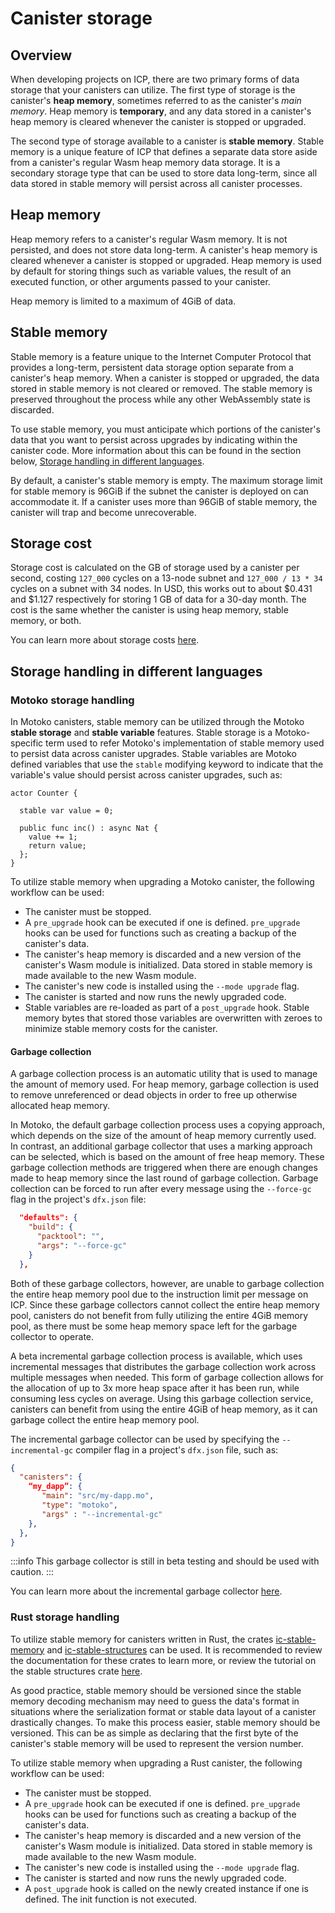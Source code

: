 # Canister storage

## Overview

When developing projects on ICP, there are two primary forms of data storage that your canisters can utilize. The first type of storage is the canister's **heap memory**, sometimes referred to as the canister's *main memory*. Heap memory is **temporary**, and any data stored in a canister's heap memory is cleared whenever the canister is stopped or upgraded. 

The second type of storage available to a canister is **stable memory**. Stable memory is a unique feature of ICP that  defines a separate data store aside from a canister's regular Wasm heap memory data storage. It is a secondary storage type that can be used to store data long-term, since all data stored in stable memory will persist across all canister processes.

## Heap memory

Heap memory refers to a canister's regular Wasm memory. It is not persisted, and does not store data long-term. A canister's heap memory is cleared whenever a canister is stopped or upgraded. Heap memory is used by default for storing things such as variable values, the result of an executed function, or other arguments passed to your canister. 

Heap memory is limited to a maximum of 4GiB of data.

## Stable memory

Stable memory is a feature unique to the Internet Computer Protocol that provides a long-term, persistent data storage option separate from a canister's heap memory. When a canister is stopped or upgraded, the data stored in stable memory is not cleared or removed. The stable memory is preserved throughout the process while any other WebAssembly state is discarded. 

To use stable memory, you must anticipate which portions of the canister's data that you want to persist across upgrades by indicating within the canister code. More information about this can be found in the section below, [Storage handling in different languages](#storage-handling-in-different-languages).

By default, a canister's stable memory is empty. The maximum storage limit for stable memory is 96GiB if the subnet the canister is deployed on can accommodate it. If a canister uses more than 96GiB of stable memory, the canister will trap and become unrecoverable. 

## Storage cost

Storage cost is calculated on the GB of storage used by a canister per second, costing `127_000` cycles on a 13-node subnet and `127_000 / 13 * 34` cycles on a subnet with 34 nodes. In USD, this works out to about $0.431 and $1.127 respectively for storing 1 GB of data for a 30-day month. The cost is the same whether the canister is using heap memory, stable memory, or both. 

You can learn more about storage costs [here](/docs/current/developer-docs/gas-cost).

## Storage handling in different languages

### Motoko storage handling

In Motoko canisters, stable memory can be utilized through the Motoko **stable storage** and **stable variable** features. Stable storage is a Motoko-specific term used to refer Motoko's implementation of stable memory used to persist data across canister upgrades. Stable variables are Motoko defined variables that use the `stable` modifying keyword to indicate that the variable's value should persist across canister upgrades, such as:

```motoko
actor Counter {

  stable var value = 0;

  public func inc() : async Nat {
    value += 1;
    return value;
  };
}
```

To utilize stable memory when upgrading a Motoko canister, the following workflow can be used:

- The canister must be stopped.
- A `pre_upgrade` hook can be executed if one is defined. `pre_upgrade` hooks can be used for functions such as creating a backup of the canister's data. 
- The canister's heap memory is discarded and a new version of the canister's Wasm module is initialized. Data stored in stable memory is made available to the new Wasm module.
- The canister's new code is installed using the `--mode upgrade` flag.
- The canister is started and now runs the newly upgraded code.
- Stable variables are re-loaded as part of a `post_upgrade` hook. Stable memory bytes that stored those variables are overwritten with zeroes to minimize stable memory costs for the canister.

#### Garbage collection

A garbage collection process is an automatic utility that is used to manage the amount of memory used. For heap memory, garbage collection is used to remove unreferenced or dead objects in order to free up otherwise allocated heap memory. 

In Motoko, the default garbage collection process uses a copying approach, which depends on the size of the amount of heap memory currently used. In contrast, an additional garbage collector that uses a marking approach can be selected, which is based on the amount of free heap memory. These garbage collection methods are triggered when there are enough changes made to heap memory since the last round of garbage collection. Garbage collection can be forced to run after every message using the `--force-gc` flag in the project's `dfx.json` file:

```json
  "defaults": {
    "build": {
      "packtool": "",
      "args": "--force-gc"
    }
  },
```

Both of these garbage collectors, however, are unable to garbage collection the entire heap memory pool due to the instruction limit per message on ICP. Since these garbage collectors cannot collect the entire heap memory pool, canisters do not benefit from fully utilizing the entire 4GiB memory pool, as there must be some heap memory space left for the garbage collector to operate.

A beta incremental garbage collection process is available, which uses incremental messages that distributes the garbage collection work across multiple messages when needed. This form of garbage collection allows for the allocation of up to 3x more heap space after it has been run, while consuming less cycles on average. Using this garbage collection service, canisters can benefit from using the entire 4GiB of heap memory, as it can garbage collect the entire heap memory pool. 

The incremental garbage collector can be used by specifying the `--incremental-gc` compiler flag in a project's `dfx.json` file, such as:

```json
{
  "canisters": {
    “my_dapp”: {
       "main": "src/my-dapp.mo",
       "type": "motoko",
       "args" : "--incremental-gc"
    },
  },
}
```

:::info
This garbage collector is still in beta testing and should be used with caution.
:::

You can learn more about the incremental garbage collector [here](https://github.com/dfinity/motoko/pull/3837). 


### Rust storage handling

To utilize stable memory for canisters written in Rust, the crates [ic-stable-memory](https://github.com/seniorjoinu/ic-stable-memory) and [ic-stable-structures](https://github.com/dfinity/stable-structures) can be used. It is recommended to review the documentation for these crates to learn more, or review the tutorial on the stable structures crate [here](https://mmapped.blog/posts/14-stable-structures.html).

As good practice, stable memory should be versioned since the stable memory decoding mechanism may need to guess the data's format in situations where the serialization format or stable data layout of a canister drastically changes. To make this process easier, stable memory should be versioned. This can be as simple as declaring that the first byte of the canister's stable memory will be used to represent the version number.

To utilize stable memory when upgrading a Rust canister, the following workflow can be used:

- The canister must be stopped.
- A `pre_upgrade` hook can be executed if one is defined. `pre_upgrade` hooks can be used for functions such as creating a backup of the canister's data. 
- The canister's heap memory is discarded and a new version of the canister's Wasm module is initialized. Data stored in stable memory is made available to the new Wasm module.
- The canister's new code is installed using the `--mode upgrade` flag.
- The canister is started and now runs the newly upgraded code.
- A `post_upgrade` hook is called on the newly created instance if one is defined. The init function is not executed.



